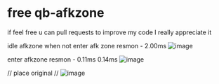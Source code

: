 #  free qb-afkzone 

if feel free u can pull requests to improve my code I really appreciate it 

idle afkzone when not enter afk zone resmon - 2.00ms 
![image](https://github.com/MatFirdaus33/qb-afkzone/assets/113304580/451b1fdb-2bbe-451f-abaf-e8eba9bb8914)

enter afkzone resmon - 0.11ms 0.14ms
![image](https://github.com/MatFirdaus33/qb-afkzone/assets/113304580/2cd6246e-a9c3-4b8e-aad1-87040d3360ea)

// place original //
![image](https://github.com/MatFirdaus33/qb-afkzone/assets/113304580/95061c96-2d52-4057-9575-27872bf87ae2)



